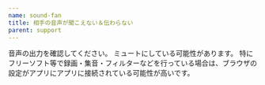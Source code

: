 ```yaml
---
name: sound-fan
title: 相手の音声が聞こえない＆伝わらない
parent: support
---
```


音声の出力を確認してください。
ミュートにしている可能性があります。
特にフリーソフト等で録画・集音・フィルターなどを行っている場合は、ブラウザの設定がアプリにアプリに接続されている可能性が高いです。
